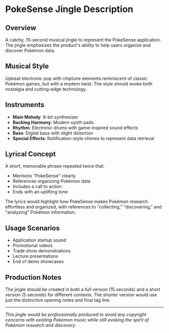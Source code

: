 # PokeSense Jingle Description

## Overview
A catchy, 15-second musical jingle to represent the PokeSense application. The jingle emphasizes the product's ability to help users organize and discover Pokémon data.

## Musical Style
Upbeat electronic pop with chiptune elements reminiscent of classic Pokémon games, but with a modern twist. The style should evoke both nostalgia and cutting-edge technology.

## Instruments
- **Main Melody**: 8-bit synthesizer 
- **Backing Harmony**: Modern synth pads
- **Rhythm**: Electronic drums with game-inspired sound effects
- **Bass**: Digital bass with slight distortion
- **Special Effects**: Notification-style chimes to represent data retrieval

## Lyrical Concept
A short, memorable phrase repeated twice that:
- Mentions "PokeSense" clearly
- References organizing Pokémon data
- Includes a call to action
- Ends with an uplifting tone

The lyrics would highlight how PokeSense makes Pokémon research effortless and organized, with references to "collecting," "discovering," and "analyzing" Pokémon information.

## Usage Scenarios
- Application startup sound
- Promotional videos
- Trade show demonstrations
- Lecture presentations
- End of demo showcases

## Production Notes
The jingle should be created in both a full version (15 seconds) and a short version (5 seconds) for different contexts. The shorter version would use just the distinctive opening notes and final tag line.

---

*This jingle would be professionally produced to avoid any copyright concerns with existing Pokémon music while still evoking the spirit of Pokémon research and discovery.*